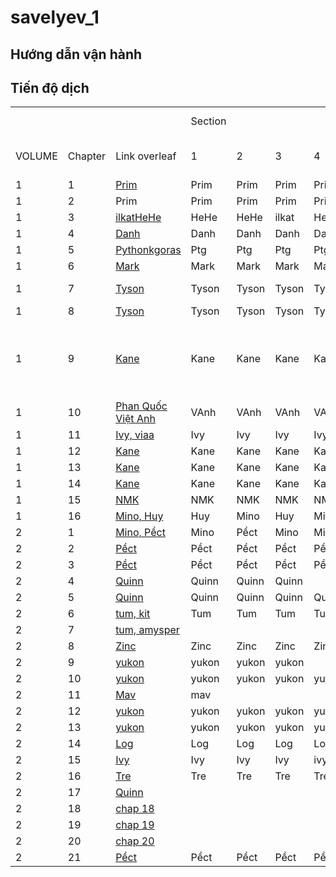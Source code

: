 # savelyev_1
## Hướng dẫn vận hành
## Tiến độ dịch

|   |   |   |   |   |   |   |   |   |   |   |   |   |   |   |   |   |   |   |   |   |
|---|---|---|---|---|---|---|---|---|---|---|---|---|---|---|---|---|---|---|---|---|
||   |   |Section|   |   |   |   |   |   |   |   |   |   |   |   |   |Kiểm tra|   |   |   |
|VOLUME|Chapter|Link overleaf|1|2|3|4|5|6|7|8|9|10|11|12|13|14|Log|Loko|Người kiểm tra|Nhận xét|
|1|1|[Prim](https://www.overleaf.com/read/bngqhsqnpbzs)|Prim|Prim|Prim|Prim|Prim||   |   |   |   |   |   |   |   |||Pềct||
|1|2|Prim|Prim|Prim|Prim|Prim|Prim|Prim|Prim|Prim|Prim|Prim|Prim|Prim||   |||Pềct||
|1|3|[ilkatHeHe](https://www.overleaf.com/read/htgvdfpqrmdp)|HeHe|HeHe|ilkat|HeHe|ilkat|HeHe|ilkat|HeHe|ilkat|HeHe|ilkat|HeHe|ilkat|HeHe|||Yukon||
|1|4|[Danh](https://www.overleaf.com/read/vrwsdsnycmjr)|Danh|Danh|Danh|Danh||   |   |   |   |   |   |   |   |   |||Yukon||
|1|5|[Pythonkgoras](https://www.overleaf.com/read/ygftjvbyhgrz)|Ptg|Ptg|Ptg|Ptg|Ptg|Ptg|Ptg|Ptg|Ptg||   |   |   |   |||Quinn||
|1|6|[Mark](https://www.overleaf.com/read/xqyjrswjkwbw)|Mark|Mark|Mark|Mark||   |   |   |   |   |   |   |   |   |||Quinn||
|1|7|[Tyson](https://www.overleaf.com/read/cnrvmkpwqdkk)|Tyson|Tyson|Tyson|Tyson|Tyson|Tyson|Tyson|Tyson|Tyson|Tyson|Tyson|Tyson|Tyson||||Hà Trường||
|1|8|[Tyson](https://www.overleaf.com/read/cnrvmkpwqdkk)|Tyson|Tyson|Tyson|Tyson|Tyson|Tyson||||||   |   |   |||||
|1|9|[Kane](https://www.overleaf.com/read/vwzwkftdbvsz)|Kane|Kane|Kane|Kane|Kane|Kane|Kane||   |   |   |   |   |   |||Hà Trường|dòng 299 mình chưa dịch (Kane)|
|1|10|[Phan Quốc Việt Anh](https://www.overleaf.com/4738363113bfshknkmmqky)|VAnh|VAnh|VAnh|VAnh|VAnh|VAnh|VAnh||||||||||||
|1|11|[Ivy, viaa](https://www.overleaf.com/read/vnjxcrvmkdzy)|Ivy|Ivy|Ivy|Ivy|Ivy|Ivy|Vi.aa|Vi.aa|Vi.aa|Vi.aa|Vi.aa||   |   |||||
|1|12|[Kane](https://www.overleaf.com/read/htwwhfdzzrrp)|Kane|Kane|Kane|Kane|Kane|Kane||   |   |   |   |   |   |   |||||
|1|13|[Kane](https://www.overleaf.com/read/vtnsskvnjnvx)|Kane|Kane|Kane|Kane|Kane||   |   |   |   |   |   |   |   |||||
|1|14|[Kane](https://www.overleaf.com/read/psvmjqtnbjpc)|Kane|Kane|Kane|Kane|Kane||   |   |   |   |   |   |   |   |||||
|1|15|[NMK](https://www.overleaf.com/read/htyrzsmkqqqs)|NMK|NMK|NMK|NMK|NMK|NMK|NMK|NMK||   |   |   |   |   |||||
|1|16|[Mino, Huy](https://www.overleaf.com/9332723526mnccvtbtyppw)|Huy|Mino|Huy|Mino|Mino|Mino||   |   |   |   |   |   |   |||||
|2|1|[Mino, Pềct](https://www.overleaf.com/8854767122mhccbsvqrtxh)|Mino|Pềct|Mino|Mino|Mino|Mino|Mino|Mino|Pềct|Pềct|Pềct|Mino|Mino|Mino||~1.2|||
|2|2|[Pềct](https://www.overleaf.com/read/xhjpphqcbnpc)|Pềct|Pềct|Pềct|Pềct|Pềct|Pềct|Pềct|Pềct|Pềct||   |   |   |   |||||
|2|3|[Pềct](https://www.overleaf.com/read/zhvqyjpmqnbr)|Pềct|Pềct|Pềct|Pềct||   |   |   |   |   |   |   |   |   |||||
|2|4|[Quinn](https://www.overleaf.com/read/dywrxntggyyz)|Quinn|Quinn|Quinn||   |   |   |   |   |   |   |   |   |   |||||
|2|5|[Quinn](https://www.overleaf.com/read/dywrxntggyyz)|Quinn|Quinn|Quinn|Quinn|Quinn|Quinn|Quinn|Quinn||   |   |   |   |   |||||
|2|6|[tum, kit](https://www.overleaf.com/read/nrcmbkftxcbr)|Tum|Tum|Tum|Tum|Tum|Tum|Tum|Tum|Tum|Tum|Tum|Tum||   |x|6.4|||
|2|7|[tum, amysper](https://www.overleaf.com/read/yymttjxxdxjt)|||||||||||   |   |   |   |||||
|2|8|[Zinc](https://www.overleaf.com/read/syfhthfygsmq)|Zinc|Zinc|Zinc|Zinc|Zinc|Zinc|Zinc|Zinc|Zinc||   |   |   |   |x||||
|2|9|[yukon](https://www.overleaf.com/read/hwnmnxgtbzpb)|yukon|yukon|yukon||   |   |   |   |   |   |   |   |   |   |x||||
|2|10|[yukon](https://www.overleaf.com/read/hwnmnxgtbzpb)|yukon|yukon|yukon|yukon|yukon||   |   |   |   |   |   |   |   |||||
|2|11|[Mav](https://www.overleaf.com/2684298429dydfwhyxyjdv)|mav||||   |   |   |   |   |   |   |   |   |   |||||
|2|12|[yukon](https://www.overleaf.com/read/hwnmnxgtbzpb)|yukon|yukon|yukon|yukon|yukon|yukon||||   |   |   |   |   |||||
|2|13|[yukon](https://www.overleaf.com/read/hwnmnxgtbzpb)|yukon|yukon|yukon|yukon|yukon||   |   |   |   |   |   |   |   |||||
|2|14|[Log](https://www.overleaf.com/read/xmhkyywwgkxb)|Log|Log|Log|Log|Log|Log|Log|Log|Log|Log|Log||   |   |||||
|2|15|[Ivy](https://www.overleaf.com/read/rjwfgmjjxjyq)|Ivy|Ivy|Ivy|ivy|ivy|||   |   |   |   |   |   |   |||||
|2|16|[Tre](https://www.overleaf.com/3355295464kqkcckfcqxnn)|Tre|Tre|Tre|Tre|Tre|Tre|Tre|Tre|Tre||   |   |   |   |||||
|2|17|[Quinn](https://www.overleaf.com/read/dywrxntggyyz)||||||||   |   |   |   |   |   |   |||||
|2|18|[chap 18](https://www.overleaf.com/read/kgykdzzxkbcr)|||||||||||   |   |   |   |||||
|2|19|[chap 19](https://www.overleaf.com/read/ngydrpsgkcfq)||||||||||   |   |   |   |   |||||
|2|20|[chap 20](https://www.overleaf.com/read/mjnybwmkzgzb)||||||||   |   |   |   |   |   |   |||||
|2|21|[Pềct](https://www.overleaf.com/read/hgbfhcwtxfvn)|Pềct|Pềct|Pềct|Pềct||   |   |   |   |   |   |   |   |   |||||
